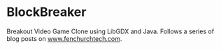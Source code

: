 # BlockBreaker
Breakout Video Game Clone using LibGDX and Java.   Follows a series of blog posts on www.fenchurchtech.com.
